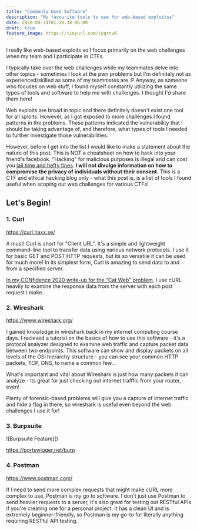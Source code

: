 ```yaml
---
title: "Commonly Used Software"
description: "My favourite tools to use for web-based exploitss"
date: 2020-04-24T01:18:38-06:00
draft: true
feature_image: https://tinyurl.com/syqrnv6
---
```


I really like web-based exploits so I focus primarily on the web challenges when my team and I participate in CTFs.

<!--more-->

 I typically take over the web challenges while my teammates delve into other topics - sometimes I look at the pwn problems but I'm definitely not as experienced/skilled as some of my teammates are :P Anyway, as someone who focuses on web stuff, I found myself constantly utilizing the same types of tools and software to help me with challenges. I thought I'd share them here! 


Web exploits are broad in topic and there definitely doesn't exist one tool for all sploits. However, as I got exposed to more challenges I found patterns in the problems. These patterns indicated the vulnerability that I should be taking advantage of, and therefore, what types of tools I needed to further investigate those vulnerabilities.

However, before I get into the list I would like to make a statement about the nature of this post. This is NOT a cheatsheet on how to hack into your friend's facebook. "Hacking" for malicious purposes is illegal and can cost you [jail time and hefty fines](https://criminal.findlaw.com/criminal-charges/hacking-laws-and-punishments.html). **I will not divulge information on how to compromise the privacy of individuals without their consent.** This is a CTF and ethical hacking blog only - what this post is, is a list of tools I found useful when scoping out web challenges for various CTFs! 

Let's Begin!
----

<h3> 1. Curl </h3>

https://curl.haxx.se/

A must! Curl is short for "Client URL". It's a simple and lightweight command-line tool to transfer data using various network protocols. I use it for basic GET and POST HTTP requests, but its so versatile it can be used for much more! In its simplest form, Curl is amazing to send data to and from a specified server. 

[In my CONfidence 2020 write-up for the "Cat Web" problem](https://jamvie.net/posts/confidence2020_01/), I use cURL heavily to examine the response data from the server with each post request I make. 

<h3> 2. Wireshark </h3>

https://www.wireshark.org/

I gained knowledge in wireshark back in my internet computing course days. I recieved a tutorial on the basics of how to use this software - it's a protocol analyzer designed to examine web traffic and capture packet data between two endpoints. This software can show and display packets on all levels of the OSI hierarchy structure - you can see your common HTTP packets, TCP, DNS, to name a common few...

What's important and vital about Wireshark is just how many packets it can analyze - its great for just checking out internet trafffic from your router, even! 

Plenty of forensic-based problems will give you a capture of internet traffic and hide a flag in there, so wireshark is useful even beyond the web challenges I use it for! 

<h3> 3. Burpsuite </h3>
![Burpsuite Feature]()

https://portswigger.net/burp



<h3> 4. Postman </h3>

https://www.postman.com/

If I need to send more complex requests that might make cURL more complex to use, Postman is my go to software. I don't just use Postman to send heavier requests to a server, it's also great for testing out RESTful APIs if you're creating one for a personal project. It has a clean UI and is extremely beginner-friendly, so Postman is my go-to for literally anything requiring RESTful API testing. 




